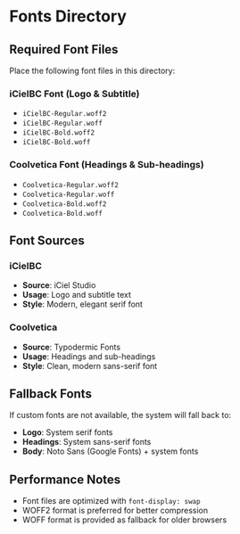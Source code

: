 # Fonts Directory

## Required Font Files

Place the following font files in this directory:

### iCielBC Font (Logo & Subtitle)
- `iCielBC-Regular.woff2`
- `iCielBC-Regular.woff`
- `iCielBC-Bold.woff2`
- `iCielBC-Bold.woff`

### Coolvetica Font (Headings & Sub-headings)
- `Coolvetica-Regular.woff2`
- `Coolvetica-Regular.woff`
- `Coolvetica-Bold.woff2`
- `Coolvetica-Bold.woff`

## Font Sources

### iCielBC
- **Source**: iCiel Studio
- **Usage**: Logo and subtitle text
- **Style**: Modern, elegant serif font

### Coolvetica
- **Source**: Typodermic Fonts
- **Usage**: Headings and sub-headings
- **Style**: Clean, modern sans-serif font

## Fallback Fonts

If custom fonts are not available, the system will fall back to:
- **Logo**: System serif fonts
- **Headings**: System sans-serif fonts  
- **Body**: Noto Sans (Google Fonts) + system fonts

## Performance Notes

- Font files are optimized with `font-display: swap`
- WOFF2 format is preferred for better compression
- WOFF format is provided as fallback for older browsers
